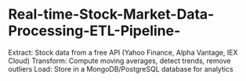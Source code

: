 # Real-time-Stock-Market-Data-Processing-ETL-Pipeline-
Extract: Stock data from a free API (Yahoo Finance, Alpha Vantage, IEX Cloud) Transform: Compute moving averages, detect trends, remove outliers Load: Store in a MongoDB/PostgreSQL database for analytics
